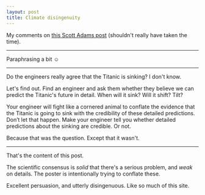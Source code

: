 ```yaml
---
layout: post
title: Climate disingenuity
---
```



My comments on [this Scott Adams post](http://blog.dilbert.com/post/155073242136/the-climate-science-challenge) (shouldn't really have taken the time).

----------------------------------------------------------------------


Paraphrasing a bit ☺

----------------------------------------------------------------------

Do the engineers really agree that the Titanic is sinking? I don't know.

Let's find out. Find an engineer and ask them whether they believe we can predict the Titanic's future in detail. When will it sink? Will it shift? Tilt?

Your engineer will fight like a cornered animal to conflate the evidence that the Titanic is going to sink with the credibility of these detailed predictions. Don’t let that happen. Make your engineer tell you whether detailed predictions about the sinking are credible. Or not.

Because that was the question. Except that it wasn't.

----------------------------------------------------------------------

That's the content of this post. 

The scientific consensus is _solid_ that there's a serious problem, and _weak_ on details. The poster is intentionally trying to conflate these.

Excellent persuasion, and utterly disingenuous. Like so much of this site.


